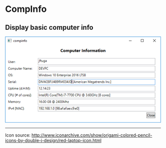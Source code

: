 # CompInfo

## Display basic computer info

![compinfo output](compinfo/compinfo_screenshot.png) 

____

Icon source: http://www.iconarchive.com/show/origami-colored-pencil-icons-by-double-j-design/red-laptop-icon.html
